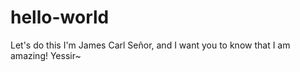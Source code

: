 # hello-world
Let's do this
I'm James Carl Señor, and I want you to know that I am amazing! Yessir~
